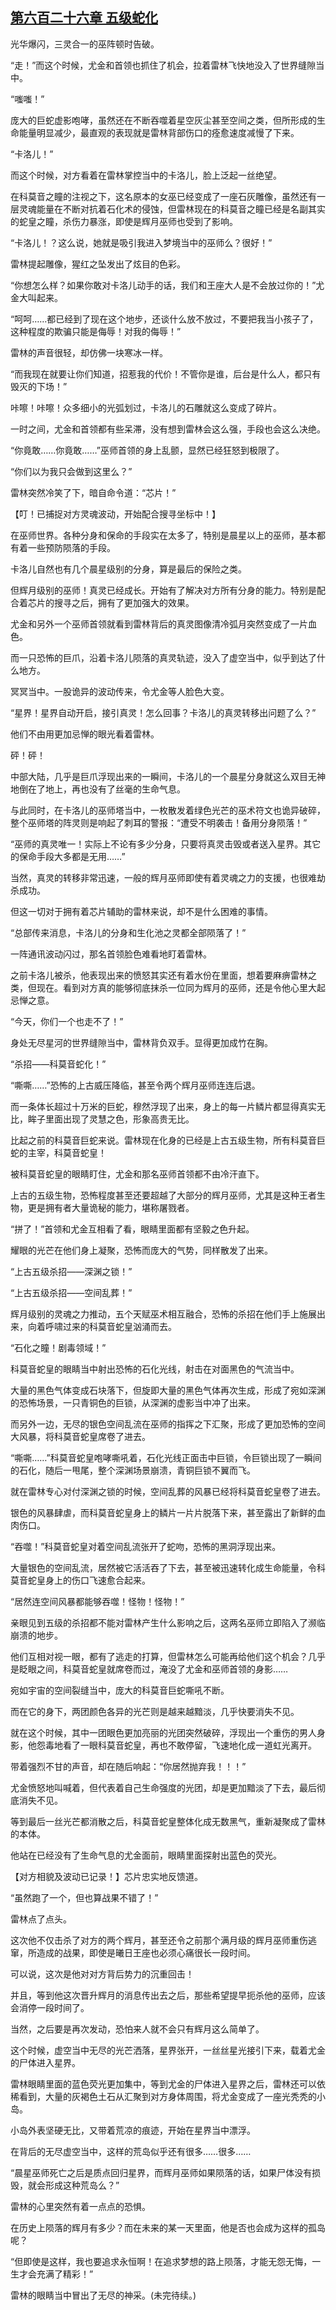 ## [第六百二十六章 五级蛇化](https://www.xxbiquge.com/11_11222/8976234.html)


  光华爆闪，三灵合一的巫阵顿时告破。

  “走！”而这个时候，尤金和首领也抓住了机会，拉着雷林飞快地没入了世界缝隙当中。

  “嗤嗤！”

  庞大的巨蛇虚影咆哮，虽然还在不断吞噬着星空灰尘甚至空间之类，但所形成的生命能量明显减少，最直观的表现就是雷林背部伤口的痊愈速度减慢了下来。

  “卡洛儿！”

  而这个时候，对方看着在雷林掌控当中的卡洛儿，脸上泛起一丝绝望。

  在科莫音之瞳的注视之下，这名原本的女巫已经变成了一座石灰雕像，虽然还有一层灵魂能量在不断对抗着石化术的侵蚀，但雷林现在的科莫音之瞳已经是名副其实的蛇皇之瞳，杀伤力暴涨，即使是辉月巫师也受到了影响。

  “卡洛儿！？这么说，她就是吸引我进入梦境当中的巫师么？很好！”

  雷林提起雕像，猩红之坠发出了炫目的色彩。

  “你想怎么样？如果你敢对卡洛儿动手的话，我们和王座大人是不会放过你的！”尤金大叫起来。

  “呵呵……都已经到了现在这个地步，还谈什么放不放过，不要把我当小孩子了，这种程度的欺骗只能是侮辱！对我的侮辱！”

  雷林的声音很轻，却仿佛一块寒冰一样。

  “而我现在就要让你们知道，招惹我的代价！不管你是谁，后台是什么人，都只有毁灭的下场！”

  咔嚓！咔嚓！众多细小的光弧划过，卡洛儿的石雕就这么变成了碎片。

  一时之间，尤金和首领都有些呆滞，没有想到雷林会这么强，手段也会这么决绝。

  “你竟敢……你竟敢……”巫师首领的身上乱颤，显然已经狂怒到极限了。

  “你们以为我只会做到这里么？”

  雷林突然冷笑了下，暗自命令道：“芯片！”

  【叮！已捕捉对方灵魂波动，开始配合搜寻坐标中！】

  在巫师世界。各种分身和保命的手段实在太多了，特别是晨星以上的巫师，基本都有着一些预防陨落的手段。

  卡洛儿自然也有几个晨星级别的分身，算是最后的保险之类。

  但辉月级别的巫师！真灵已经成长。开始有了解决对方所有分身的能力。特别是配合着芯片的搜寻之后，拥有了更加强大的效果。

  尤金和另外一个巫师首领就看到雷林背后的真灵图像清冷弧月突然变成了一片血色。

  而一只恐怖的巨爪，沿着卡洛儿陨落的真灵轨迹，没入了虚空当中，似乎到达了什么地方。

  冥冥当中。一股诡异的波动传来，令尤金等人脸色大变。

  “星界！星界自动开启，接引真灵！怎么回事？卡洛儿的真灵转移出问题了么？”

  他们不由用更加忌惮的眼光看着雷林。

  砰！砰！

  中部大陆，几乎是巨爪浮现出来的一瞬间，卡洛儿的一个晨星分身就这么双目无神地倒在了地上，再也没有了丝毫的生命气息。

  与此同时，在卡洛儿的巫师塔当中，一枚散发着绿色光芒的巫术符文也诡异破碎，整个巫师塔的阵灵则是响起了刺耳的警报：“遭受不明袭击！备用分身陨落！”

  “巫师的真灵唯一！实际上不论有多少分身，只要将真灵击毁或者送入星界。其它的保命手段大多都是无用……”

  当然，真灵的转移非常迅速，一般的辉月巫师即使有着灵魂之力的支援，也很难劫杀成功。

  但这一切对于拥有着芯片辅助的雷林来说，却不是什么困难的事情。

  “总部传来消息，卡洛儿的分身和生化池之灵都全部陨落了！”

  一阵通讯波动闪过，那名首领脸色难看地盯着雷林。

  之前卡洛儿被杀，他表现出来的愤怒其实还有着水份在里面，想着要麻痹雷林之类，但现在。看到对方真的能够彻底抹杀一位同为辉月的巫师，还是令他心里大起忌惮之意。

  “今天，你们一个也走不了！”

  身处无尽星河的世界缝隙当中，雷林背负双手。显得更加成竹在胸。

  “杀招——科莫音蛇化！”

  “嘶嘶……”恐怖的上古威压降临，甚至令两个辉月巫师连连后退。

  而一条体长超过十万米的巨蛇，穆然浮现了出来，身上的每一片鳞片都显得真实无比，眸子里面出现了灵慧之色，形象高贵无比。

  比起之前的科莫音巨蛇来说。雷林现在化身的已经是上古五级生物，所有科莫音巨蛇的主宰，科莫音蛇皇！

  被科莫音蛇皇的眼睛盯住，尤金和那名巫师首领都不由冷汗直下。

  上古的五级生物，恐怖程度甚至还要超越了大部分的辉月巫师，尤其是这种王者生物，更是拥有者大量诡秘的能力，堪称屠戮者。

  “拼了！”首领和尤金互相看了看，眼睛里面都有坚毅之色升起。

  耀眼的光芒在他们身上凝聚，恐怖而庞大的气势，同样散发了出来。

  “上古五级杀招——深渊之锁！”

  “上古五级杀招——空间乱葬！”

  辉月级别的灵魂之力推动，五个天赋巫术相互融合，恐怖的杀招在他们手上施展出来，向着呼啸过来的科莫音蛇皇汹涌而去。

  “石化之瞳！剧毒领域！”

  科莫音蛇皇的眼睛当中射出恐怖的石化光线，射击在对面黑色的气流当中。

  大量的黑色气体变成石块落下，但旋即大量的黑色气体再次生成，形成了宛如深渊的恐怖场景，一只青铜色的巨锁，从深渊的虚影当中冲了出来。

  而另外一边，无尽的银色空间乱流在巫师的指挥之下汇聚，形成了更加恐怖的空间大风暴，将科莫音蛇皇席卷了进去。

  “嘶嘶……”科莫音蛇皇咆哮嘶吼着，石化光线正面击中巨锁，令巨锁出现了一瞬间的石化，随后一甩尾，整个深渊场景崩溃，青铜巨锁不翼而飞。

  就在雷林专心对付深渊之锁的时候，空间乱葬的风暴已经将科莫音蛇皇卷了进去。

  银色的风暴肆虐，而科莫音蛇皇身上的鳞片一片片脱落下来，甚至露出了新鲜的血肉伤口。

  “吞噬！”科莫音蛇皇对着空间乱流张开了蛇吻，恐怖的黑洞浮现出来。

  大量银色的空间乱流，居然被它活活吞了下去，甚至被迅速转化成生命能量，令科莫音蛇皇身上的伤口飞速愈合起来。

  “居然连空间风暴都能够吞噬！怪物！怪物！”

  亲眼见到五级的杀招都不能对雷林产生什么影响之后，这两名巫师立即陷入了濒临崩溃的地步。

  他们互相对视一眼，都有了逃走的打算，但雷林怎么可能再给他们这个机会？几乎是眨眼之间，科莫音蛇皇就席卷而过，淹没了尤金和巫师首领的身影……

  宛如宇宙的空间裂缝当中，庞大的科莫音巨蛇嘶吼不断。

  而在它的身下，两团颜色各异的光芒则是越来越黯淡，几乎快要消失不见。

  就在这个时候，其中一团眼色更加亮丽的光团突然破碎，浮现出一个重伤的男人身影，他怨毒地看了一眼科莫音蛇皇，再也不敢停留，飞速地化成一道虹光离开。

  带着强烈不甘的声音，却在随后响起：“你居然抛弃我！！！”

  尤金愤怒地叫喊着，但代表着自己生命强度的光团，却是更加黯淡了下去，最后彻底消失不见。

  等到最后一丝光芒都消散之后，科莫音蛇皇整体化成无数黑气，重新凝聚成了雷林的本体。

  他站在已经没有了生命气息的尤金面前，眼睛里面探射出蓝色的荧光。

  【对方相貌及波动已记录！】芯片忠实地反馈道。

  “虽然跑了一个，但也算战果不错了！”

  雷林点了点头。

  这次他不仅击杀了对方的两个辉月，甚至还令之前那个满月级的辉月巫师重伤逃窜，所造成的战果，即使是曦日王座也必须心痛很长一段时间。

  可以说，这次是他对对方背后势力的沉重回击！

  并且，等到他这次晋升辉月的消息传出去之后，那些希望提早扼杀他的巫师，应该会消停一段时间了。

  当然，之后要是再次发动，恐怕来人就不会只有辉月这么简单了。

  这个时候，虚空当中无尽的光芒洒落，星界张开，一丝丝星光接引下来，载着尤金的尸体进入星界。

  雷林眼睛里面的蓝色荧光更加集中，等到尤金的尸体进入星界之后，雷林还可以依稀看到，大量的灰褐色土石从汇聚到对方身体周围，将尤金变成了一座光秃秃的小岛。

  小岛外表坚硬无比，又带着荒凉的痕迹，开始在星界当中漂浮。

  在背后的无尽虚空当中，这样的荒岛似乎还有很多……很多……

  “晨星巫师死亡之后是质点回归星界，而辉月巫师如果陨落的话，如果尸体没有损毁，就会形成这种荒岛么？”

  雷林的心里突然有着一点点的恐惧。

  在历史上陨落的辉月有多少？而在未来的某一天里面，他是否也会成为这样的孤岛呢？

  “但即使是这样，我也要追求永恒啊！在追求梦想的路上陨落，才能无怨无悔，一生才会充满了精彩！”

  雷林的眼睛当中冒出了无尽的神采。(未完待续。)

